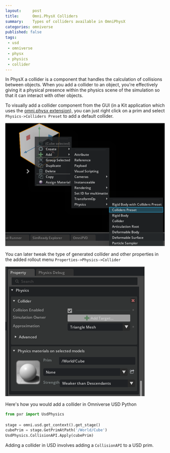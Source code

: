 ```yaml
---
layout:     post
title:      Omni.PhysX Colliders
summary:    Types of colliders available in OmniPhysX
categories: omniverse
published: false
tags:
 - usd
 - omniverse
 - physx
 - physics
 - collider
---
```


In PhysX a collider is a component that handles the calculation of collisions between objects. When you add a collider to an object, you're effectively giving it a physical presence within the physics scene of the simulation so that it can interact with other objects.

To visually add a collider component from the GUI (in a Kit application which uses the [omni.physx extension](https://docs.omniverse.nvidia.com/prod_extensions/prod_extensions/ext_physics.html)), you can just right click on a prim and select `Physics->Colliders Preset` to add a default collider.

![collider_menu](/assets/images/add_collider_menu.png)

You can later tweak the type of generated collider and other properties in the added rollout menu `Properties->Physics->Collider`

![collider_rollout_menu](/assets/images/physics_collider_rollout_menu.png)

Here's how you would add a collider in Omniverse USD Python

```python
from pxr import UsdPhysics

stage = omni.usd.get_context().get_stage()
cubePrim = stage.GetPrimAtPath('/World/Cube')
UsdPhysics.CollisionAPI.Apply(cubePrim)
```

Adding a collider in USD involves adding a `CollisionAPI` to a USD prim.